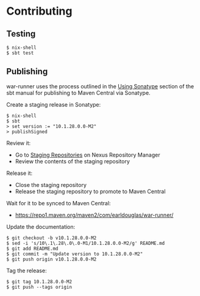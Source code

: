 # Contributing

## Testing

```
$ nix-shell
$ sbt test
```

## Publishing

war-runner uses the process outlined in the [Using
Sonatype](https://www.scala-sbt.org/release/docs/Using-Sonatype.html)
section of the sbt manual for publishing to Maven Central via Sonatype.

Create a staging release in Sonatype:

```
$ nix-shell
$ sbt
> set version := "10.1.28.0.0-M2"
> publishSigned
```

Review it:

* Go to [Staging
  Repositories](https://oss.sonatype.org/#stagingRepositories) on Nexus
  Repository Manager
* Review the contents of the staging repository


Release it:

* Close the staging repository
* Release the staging repository to promote to Maven Central

Wait for it to be synced to Maven Central:

* <https://repo1.maven.org/maven2/com/earldouglas/war-runner/>

Update the documentation:

```
$ git checkout -b v10.1.28.0.0-M2
$ sed -i 's/10\.1\.28\.0\.0-M1/10.1.28.0.0-M2/g' README.md
$ git add README.md
$ git commit -m "Update version to 10.1.28.0.0-M2"
$ git push origin v10.1.28.0.0-M2
```

Tag the release:

```
$ git tag 10.1.28.0.0-M2
$ git push --tags origin
```
